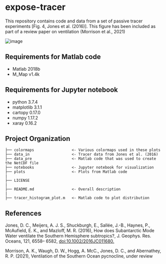 # expose-tracer
This repository contains code and data from a set of passive tracer experiments [Fig. 4, Jones et al. (2016)]. This figure has been included as part of a review paper on ventilation (Morrison et al., 2021) 

![image](https://user-images.githubusercontent.com/11757453/116900047-39057a00-ac30-11eb-9215-7d76ef652ddf.png)

## Requirements for Matlab code
- Matlab 2018b
- M_Map v1.4k

## Requirements for Jupyter notebook
- python 3.7.4
- matplotlib 3.1.1
- cartopy 0.17.0
- numpy 1.17.2
- xaray 0.16.2

## Project Organization
```
├── colormaps                 <- Various colormaps used in these plots
├── data_in                   <- Tracer data from Jones et al. (2016)
├── data_pre                  <- Matlab code that was used to create the NetCDF file
├── notebooks                 <- Jupyter notebook for visualization
├── plots                     <- Plots from Matlab code
|
├── LICENSE
|
├── README.md                 <- Overall description
|
├── tracer_histogram_plot.m   <- Matlab code to plot distribution 
```

## References
Jones, D. C., Meijers, A. J. S., Shuckburgh, E., Sallée, J.-B., Haynes, P., McAufield, E. K., and Mazloff, M. R. (2016), How does Subantarctic Mode Water ventilate the Southern Hemisphere subtropics?, J. Geophys. Res. Oceans, 121, 6558– 6582, [doi:10.1002/2016JC011680.](https://agupubs.onlinelibrary.wiley.com/doi/full/10.1002/2016JC011680) 

Morrison, A. K., Waugh, D. W., Hogg, A. McC., Jones, D. C., and Abernathey, R. P. (2021), Ventilation  of the Southern Ocean pycnocline, under review 
